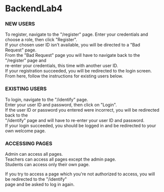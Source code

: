 # BackendLab4

### NEW USERS

To register, navigate to the "/register" page.
Enter your credentials and choose a role, then click "Register".  
If your chosen user ID isn't available, you will be directed to a "Bad Request" page.  
From the "Bad Request" page you will have to navigate back to the "/register" page and  
re-enter your credentials, this time with another user ID.  
If your registration succeeded, you will be redirected to the login screen.  
From here, follow the instructions for existing users below.  


### EXISTING USERS

To login, navigate to the "/identify" page.  
Enter your user ID and password, then click on "Login".  
If the user ID or password you entered were incorrect, you will be redirected back to the  
"/identify" page and will have to re-enter your user ID and password.  
If your login succeeded, you should be logged in and be redirected to your own welcome page.  

### ACCESSING PAGES

Admin can access all pages.  
Teachers can access all pages except the admin page.  
Students can access only their own page.  

If you try to access a page which you're not authorized to access, you will be redirected to the "/identify"  
page and be asked to log in again.  
